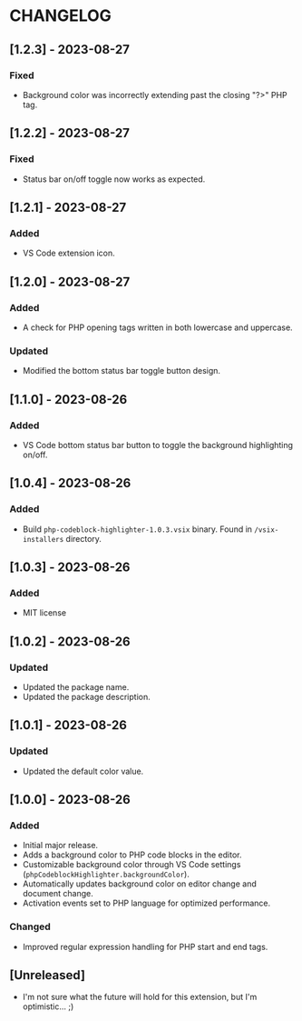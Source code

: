 # CHANGELOG

## [1.2.3] - 2023-08-27

### Fixed

- Background color was incorrectly extending past the closing "?>" PHP tag.

## [1.2.2] - 2023-08-27

### Fixed

- Status bar on/off toggle now works as expected.

## [1.2.1] - 2023-08-27

### Added

- VS Code extension icon.

## [1.2.0] - 2023-08-27

### Added

- A check for PHP opening tags written in both lowercase and uppercase.

### Updated

- Modified the bottom status bar toggle button design.

## [1.1.0] - 2023-08-26

### Added

- VS Code bottom status bar button to toggle the background highlighting on/off.

## [1.0.4] - 2023-08-26

### Added

- Build `php-codeblock-highlighter-1.0.3.vsix` binary. Found in `/vsix-installers` directory.

## [1.0.3] - 2023-08-26

### Added

- MIT license

## [1.0.2] - 2023-08-26

### Updated

- Updated the package name.
- Updated the package description.

## [1.0.1] - 2023-08-26

### Updated

- Updated the default color value.

## [1.0.0] - 2023-08-26

### Added

- Initial major release.
- Adds a background color to PHP code blocks in the editor.
- Customizable background color through VS Code settings (`phpCodeblockHighlighter.backgroundColor`).
- Automatically updates background color on editor change and document change.
- Activation events set to PHP language for optimized performance.

### Changed

- Improved regular expression handling for PHP start and end tags.

## [Unreleased]

- I'm not sure what the future will hold for this extension, but I'm optimistic... ;)
